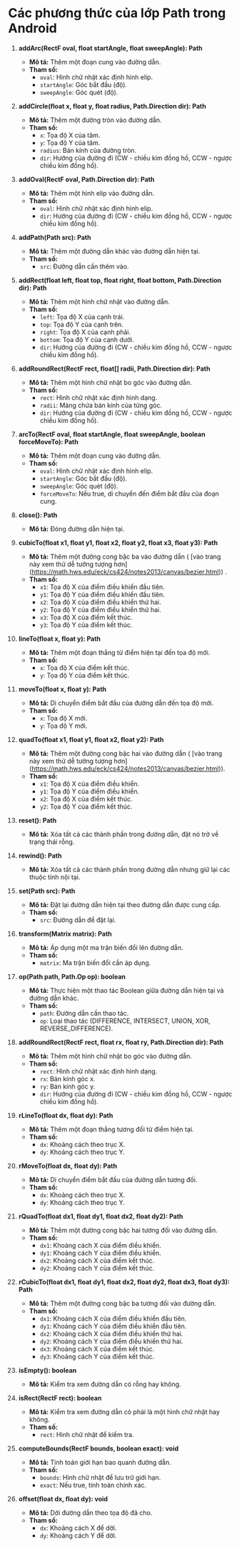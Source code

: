 # Các phương thức của lớp Path trong Android

1. **addArc(RectF oval, float startAngle, float sweepAngle): Path**
   - **Mô tả:** Thêm một đoạn cung vào đường dẫn.
   - **Tham số:**
     - `oval`: Hình chữ nhật xác định hình elip.
     - `startAngle`: Góc bắt đầu (độ).
     - `sweepAngle`: Góc quét (độ).

2. **addCircle(float x, float y, float radius, Path.Direction dir): Path**
   - **Mô tả:** Thêm một đường tròn vào đường dẫn.
   - **Tham số:**
     - `x`: Tọa độ X của tâm.
     - `y`: Tọa độ Y của tâm.
     - `radius`: Bán kính của đường tròn.
     - `dir`: Hướng của đường đi (CW - chiều kim đồng hồ, CCW - ngược chiều kim đồng hồ).

3. **addOval(RectF oval, Path.Direction dir): Path**
   - **Mô tả:** Thêm một hình elip vào đường dẫn.
   - **Tham số:**
     - `oval`: Hình chữ nhật xác định hình elip.
     - `dir`: Hướng của đường đi (CW - chiều kim đồng hồ, CCW - ngược chiều kim đồng hồ).

4. **addPath(Path src): Path**
   - **Mô tả:** Thêm một đường dẫn khác vào đường dẫn hiện tại.
   - **Tham số:**
     - `src`: Đường dẫn cần thêm vào.

5. **addRect(float left, float top, float right, float bottom, Path.Direction dir): Path**
   - **Mô tả:** Thêm một hình chữ nhật vào đường dẫn.
   - **Tham số:**
     - `left`: Tọa độ X của cạnh trái.
     - `top`: Tọa độ Y của cạnh trên.
     - `right`: Tọa độ X của cạnh phải.
     - `bottom`: Tọa độ Y của cạnh dưới.
     - `dir`: Hướng của đường đi (CW - chiều kim đồng hồ, CCW - ngược chiều kim đồng hồ).

6. **addRoundRect(RectF rect, float[] radii, Path.Direction dir): Path**
   - **Mô tả:** Thêm một hình chữ nhật bo góc vào đường dẫn.
   - **Tham số:**
     - `rect`: Hình chữ nhật xác định hình dạng.
     - `radii`: Mảng chứa bán kính của từng góc.
     - `dir`: Hướng của đường đi (CW - chiều kim đồng hồ, CCW - ngược chiều kim đồng hồ).

7. **arcTo(RectF oval, float startAngle, float sweepAngle, boolean forceMoveTo): Path**
   - **Mô tả:** Thêm một đoạn cung vào đường dẫn.
   - **Tham số:**
     - `oval`: Hình chữ nhật xác định hình elip.
     - `startAngle`: Góc bắt đầu (độ).
     - `sweepAngle`: Góc quét (độ).
     - `forceMoveTo`: Nếu true, di chuyển đến điểm bắt đầu của đoạn cung.

8. **close(): Path**
   - **Mô tả:** Đóng đường dẫn hiện tại.

9. **cubicTo(float x1, float y1, float x2, float y2, float x3, float y3): Path**
   - **Mô tả:** Thêm một đường cong bậc ba vào đường dẫn ( [vào trang này xem thử dễ tưởng tượng hơn] (https://math.hws.edu/eck/cs424/notes2013/canvas/bezier.html)) .
   - **Tham số:**
     - `x1`: Tọa độ X của điểm điều khiển đầu tiên.
     - `y1`: Tọa độ Y của điểm điều khiển đầu tiên.
     - `x2`: Tọa độ X của điểm điều khiển thứ hai.
     - `y2`: Tọa độ Y của điểm điều khiển thứ hai.
     - `x3`: Tọa độ X của điểm kết thúc.
     - `y3`: Tọa độ Y của điểm kết thúc.

10. **lineTo(float x, float y): Path**
    - **Mô tả:** Thêm một đoạn thẳng từ điểm hiện tại đến tọa độ mới.
    - **Tham số:**
      - `x`: Tọa độ X của điểm kết thúc.
      - `y`: Tọa độ Y của điểm kết thúc.

11. **moveTo(float x, float y): Path**
    - **Mô tả:** Di chuyển điểm bắt đầu của đường dẫn đến tọa độ mới.
    - **Tham số:**
      - `x`: Tọa độ X mới.
      - `y`: Tọa độ Y mới.

12. **quadTo(float x1, float y1, float x2, float y2): Path**
    - **Mô tả:** Thêm một đường cong bậc hai vào đường dẫn ( [vào trang này xem thử dễ tưởng tượng hơn] (https://math.hws.edu/eck/cs424/notes2013/canvas/bezier.html)).
    - **Tham số:**
      - `x1`: Tọa độ X của điểm điều khiển.
      - `y1`: Tọa độ Y của điểm điều khiển.
      - `x2`: Tọa độ X của điểm kết thúc.
      - `y2`: Tọa độ Y của điểm kết thúc.

13. **reset(): Path**
    - **Mô tả:** Xóa tất cả các thành phần trong đường dẫn, đặt nó trở về trạng thái rỗng.

14. **rewind(): Path**
    - **Mô tả:** Xóa tất cả các thành phần trong đường dẫn nhưng giữ lại các thuộc tính nội tại.

15. **set(Path src): Path**
    - **Mô tả:** Đặt lại đường dẫn hiện tại theo đường dẫn được cung cấp.
    - **Tham số:**
      - `src`: Đường dẫn để đặt lại.

16. **transform(Matrix matrix): Path**
    - **Mô tả:** Áp dụng một ma trận biến đổi lên đường dẫn.
    - **Tham số:**
      - `matrix`: Ma trận biến đổi cần áp dụng.

17. **op(Path path, Path.Op op): boolean**
    - **Mô tả:** Thực hiện một thao tác Boolean giữa đường dẫn hiện tại và đường dẫn khác.
    - **Tham số:**
      - `path`: Đường dẫn cần thao tác.
      - `op`: Loại thao tác (DIFFERENCE, INTERSECT, UNION, XOR, REVERSE_DIFFERENCE).

18. **addRoundRect(RectF rect, float rx, float ry, Path.Direction dir): Path**
    - **Mô tả:** Thêm một hình chữ nhật bo góc vào đường dẫn.
    - **Tham số:**
      - `rect`: Hình chữ nhật xác định hình dạng.
      - `rx`: Bán kính góc x.
      - `ry`: Bán kính góc y.
      - `dir`: Hướng của đường đi (CW - chiều kim đồng hồ, CCW - ngược chiều kim đồng hồ).

19. **rLineTo(float dx, float dy): Path**
    - **Mô tả:** Thêm một đoạn thẳng tương đối từ điểm hiện tại.
    - **Tham số:**
      - `dx`: Khoảng cách theo trục X.
      - `dy`: Khoảng cách theo trục Y.

20. **rMoveTo(float dx, float dy): Path**
    - **Mô tả:** Di chuyển điểm bắt đầu của đường dẫn tương đối.
    - **Tham số:**
      - `dx`: Khoảng cách theo trục X.
      - `dy`: Khoảng cách theo trục Y.

21. **rQuadTo(float dx1, float dy1, float dx2, float dy2): Path**
    - **Mô tả:** Thêm một đường cong bậc hai tương đối vào đường dẫn.
    - **Tham số:**
      - `dx1`: Khoảng cách X của điểm điều khiển.
      - `dy1`: Khoảng cách Y của điểm điều khiển.
      - `dx2`: Khoảng cách X của điểm kết thúc.
      - `dy2`: Khoảng cách Y của điểm kết thúc.

22. **rCubicTo(float dx1, float dy1, float dx2, float dy2, float dx3, float dy3): Path**
    - **Mô tả:** Thêm một đường cong bậc ba tương đối vào đường dẫn.
    - **Tham số:**
      - `dx1`: Khoảng cách X của điểm điều khiển đầu tiên.
      - `dy1`: Khoảng cách Y của điểm điều khiển đầu tiên.
      - `dx2`: Khoảng cách X của điểm điều khiển thứ hai.
      - `dy2`: Khoảng cách Y của điểm điều khiển thứ hai.
      - `dx3`: Khoảng cách X của điểm kết thúc.
      - `dy3`: Khoảng cách Y của điểm kết thúc.

23. **isEmpty(): boolean**
    - **Mô tả:** Kiểm tra xem đường dẫn có rỗng hay không.

24. **isRect(RectF rect): boolean**
    - **Mô tả:** Kiểm tra xem đường dẫn có phải là một hình chữ nhật hay không.
    - **Tham số:**
      - `rect`: Hình chữ nhật để kiểm tra.

25. **computeBounds(RectF bounds, boolean exact): void**
    - **Mô tả:** Tính toán giới hạn bao quanh đường dẫn.
    - **Tham số:**
      - `bounds`: Hình chữ nhật để lưu trữ giới hạn.
      - `exact`: Nếu true, tính toán chính xác.

26. **offset(float dx, float dy): void**
    - **Mô tả:** Dời đường dẫn theo tọa độ đã cho.
    - **Tham số:**
      - `dx`: Khoảng cách X để dời.
      - `dy`: Khoảng cách Y để dời.

